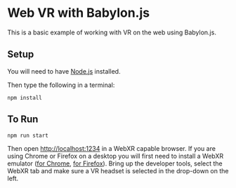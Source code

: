 # Web VR with Babylon.js

This is a basic example of working with VR on the web using Babylon.js.

## Setup

You will need to have [Node.js](https://nodejs.org/en/) installed. 

Then type the following in a terminal:

	npm install

## To Run

	npm run start

Then open [http://localhost:1234](http://localhost:1234) in a WebXR capable browser. If you are using Chrome or Firefox on a desktop you will first need to install a WebXR emulator ([for Chrome](https://chrome.google.com/webstore/detail/webxr-api-emulator/mjddjgeghkdijejnciaefnkjmkafnnje?hl=en), [for Firefox](https://addons.mozilla.org/en-US/firefox/addon/webxr-api-emulator/)). Bring up the developer tools, select the WebXR tab and make sure a VR headset is selected in the drop-down on the left.

